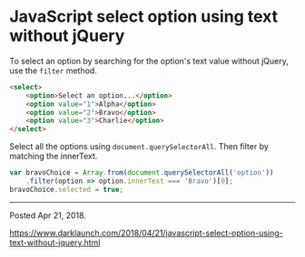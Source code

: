 # JavaScript select option using text without jQuery

To select an option by searching for the option's text value without jQuery, use the `filter` method.

```html
<select>
    <option>Select an option...</option>
    <option value="1">Alpha</option>
    <option value="2">Bravo</option>
    <option value="3">Charlie</option>
</select>
```

Select all the options using `document.querySelectorAll`. Then filter by matching the innerText.

```javascript
var bravoChoice = Array.from(document.querySelectorAll('option'))
    .filter(option => option.innerText === 'Bravo')[0];
bravoChoice.selected = true;
```

---

Posted Apr 21, 2018.

https://www.darklaunch.com/2018/04/21/javascript-select-option-using-text-without-jquery.html